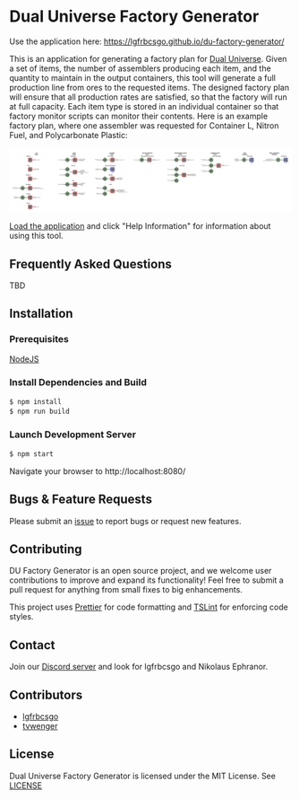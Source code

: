 # Dual Universe Factory Generator

Use the application here: https://lgfrbcsgo.github.io/du-factory-generator/

This is an application for generating a factory plan for [Dual
Universe](https://www.dualuniverse.game/). Given a set of items, the
number of assemblers producing each item, and the quantity to maintain
in the output containers, this tool will generate a full production
line from ores to the requested items. The designed factory plan will
ensure that all production rates are satisfied, so that the factory
will run at full capacity. Each item type is stored in an individual
container so that factory monitor scripts can monitor their contents.
Here is an example factory plan, where one assembler was requested for
Container L, Nitron Fuel, and Polycarbonate Plastic:

![Example Factory Plan](./src/assets/example-map.svg)

[Load the
application](https://lgfrbcsgo.github.io/du-factory-generator/) and
click "Help Information" for information about using this tool.

## Frequently Asked Questions

TBD

## Installation

### Prerequisites

[NodeJS](https://nodejs.org/en/)

### Install Dependencies and Build
```bash
$ npm install
$ npm run build
```

### Launch Development Server
```bash
$ npm start
```
Navigate your browser to http://localhost:8080/

## Bugs & Feature Requests

Please submit an
[issue](https://github.com/lgfrbcsgo/du-factory-generator/issues) to
report bugs or request new features.

## Contributing

DU Factory Generator is an open source project, and we welcome user
contributions to improve and expand its functionality! Feel free to
submit a pull request for anything from small fixes to big enhancements.

This project uses [Prettier](https://prettier.io/) for code formatting
and [TSLint](https://palantir.github.io/tslint/) for enforcing code
styles.

## Contact

Join our [Discord server](https://discord.gg/gXSWKqVnHx) and look for
lgfrbcsgo and Nikolaus Ephranor.

## Contributors

* [lgfrbcsgo](https://github.com/lgfrbcsgo)
* [tvwenger](https://github.com/tvwenger)

## License

Dual Universe Factory Generator is licensed under the MIT License.
See [LICENSE](./LICENSE)
